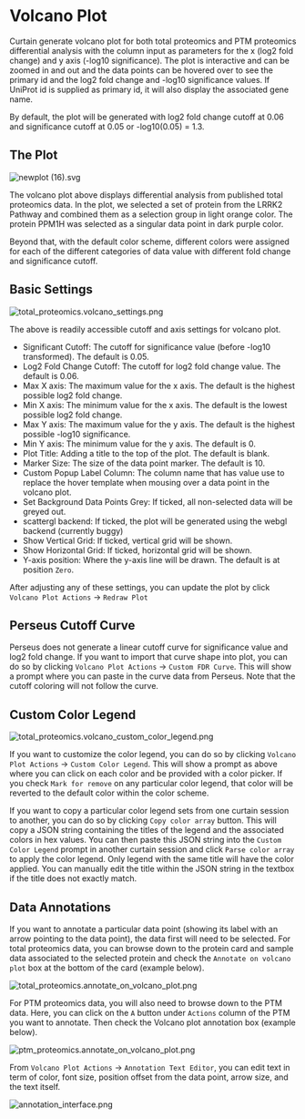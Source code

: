 # Volcano Plot

Curtain generate volcano plot for both total proteomics and PTM proteomics differential analysis with the column input as parameters for the x (log2 fold change) and y axis (-log10 significance).
The plot is interactive and can be zoomed in and out and the data points can be hovered over to see the primary id and the log2 fold change and -log10 significance values. If UniProt id is supplied as primary id, it will also display the associated gene name.

By default, the plot will be generated with log2 fold change cutoff at 0.06 and significance cutoff at 0.05 or -log10(0.05) = 1.3.

## The Plot

![newplot (16).svg](total_proteomics.volcano_plot.svg)

The volcano plot above displays differential analysis from published total proteomics data. In the plot, we selected a
set of protein from the LRRK2 Pathway and combined them as a selection group in light orange color. The protein PPM1H was selected as a singular data point
in dark purple color.

Beyond that, with the default color scheme, different colors were assigned for each of the different categories of data value with different fold change and significance cutoff.

## Basic Settings

![total_proteomics.volcano_settings.png](total_proteomics.volcano_settings.png)

The above is readily accessible cutoff and axis settings for volcano plot.
- Significant Cutoff: The cutoff for significance value (before -log10 transformed). The default is 0.05.
- Log2 Fold Change Cutoff: The cutoff for log2 fold change value. The default is 0.06.
- Max X axis: The maximum value for the x axis. The default is the highest possible log2 fold change.
- Min X axis: The minimum value for the x axis. The default is the lowest possible log2 fold change.
- Max Y axis: The maximum value for the y axis. The default is the highest possible -log10 significance.
- Min Y axis: The minimum value for the y axis. The default is 0.
- Plot Title: Adding a title to the top of the plot. The default is blank.
- Marker Size: The size of the data point marker. The default is 10.
- Custom Popup Label Column: The column name that has value use to replace the hover template when mousing over a data point in the volcano plot.
- Set Background Data Points Grey: If ticked, all non-selected data will be greyed out.
- scattergl backend: If ticked, the plot will be generated using the webgl backend (currently buggy)
- Show Vertical Grid: If ticked, vertical grid will be shown.
- Show Horizontal Grid: If ticked, horizontal grid will be shown.
- Y-axis position: Where the y-axis line will be drawn. The default is at position `Zero`.

After adjusting any of these settings, you can update the plot by click `Volcano Plot Actions` -> `Redraw Plot`

## Perseus Cutoff Curve

Perseus does not generate a linear cutoff curve for significance value and log2 fold change. If you want to import that curve shape into plot,
you can do so by clicking `Volcano Plot Actions` -> `Custom FDR Curve`. This will show a prompt where you can paste in the curve data from Perseus. 
Note that the cutoff coloring will not follow the curve.

## Custom Color Legend

![total_proteomics.volcano_custom_color_legend.png](total_proteomics.volcano_custom_color_legend.png)

If you want to customize the color legend, you can do so by clicking `Volcano Plot Actions` -> `Custom Color Legend`. This will show a prompt as above where you can click on each color and be provided with a color picker.
If you check `Mark for remove` on any particular color legend, that color will be reverted to the default color within the color scheme.

If you want to copy a particular color legend sets from one curtain session to another, you can do so by clicking `Copy color array` button. This will copy a JSON string containing the titles of the legend and the associated colors in hex values.
You can then paste this JSON string into the `Custom Color Legend` prompt in another curtain session and click `Parse color array` to apply the color legend. Only legend with the same title will have the color applied. You can manually edit the title within the JSON string in the textbox if the title does not exactly match.

## Data Annotations

If you want to annotate a particular data point (showing its label with an arrow pointing to the data point), the data first will need to be selected.
For total proteomics data, you can browse down to the protein card and sample data associated to the selected protein and check the `Annotate on volcano plot` box at the bottom of the card (example below).

![total_proteomics.annotate_on_volcano_plot.png](total_proteomics.annotate_on_volcano_plot.png)

For PTM proteomics data, you will also need to browse down to the PTM data. Here, you can click on the `A` button under `Actions` column of the PTM you want to annotate. Then check the Volcano plot annotation box (example below).

![ptm_proteomics.annotate_on_volcano_plot.png](ptm_proteomics.annotate_on_volcano_plot.png)

From `Volcano Plot Actions` -> `Annotation Text Editor`, you can edit text in term of color, font size, position offset from the data point, arrow size, and the text itself.

![annotation_interface.png](annotation_interface.png)



